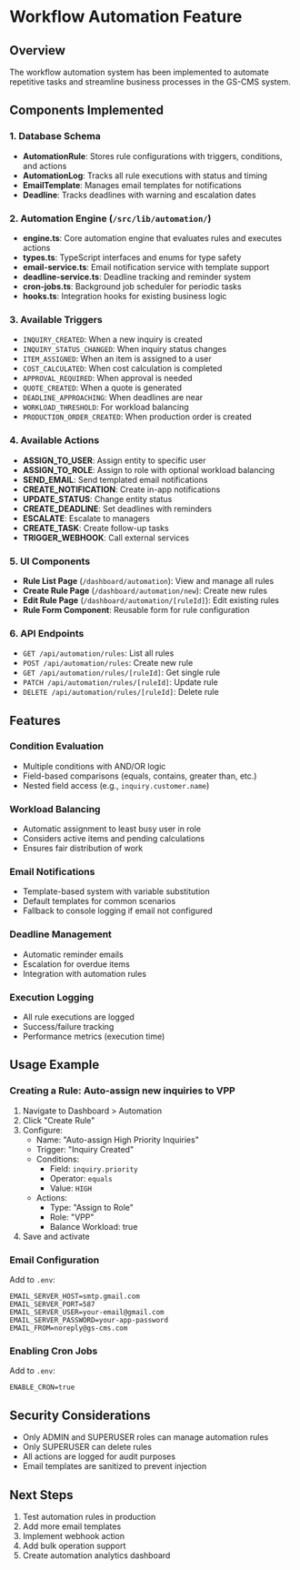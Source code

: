 # Workflow Automation Feature

## Overview
The workflow automation system has been implemented to automate repetitive tasks and streamline business processes in the GS-CMS system.

## Components Implemented

### 1. Database Schema
- **AutomationRule**: Stores rule configurations with triggers, conditions, and actions
- **AutomationLog**: Tracks all rule executions with status and timing
- **EmailTemplate**: Manages email templates for notifications
- **Deadline**: Tracks deadlines with warning and escalation dates

### 2. Automation Engine (`/src/lib/automation/`)
- **engine.ts**: Core automation engine that evaluates rules and executes actions
- **types.ts**: TypeScript interfaces and enums for type safety
- **email-service.ts**: Email notification service with template support
- **deadline-service.ts**: Deadline tracking and reminder system
- **cron-jobs.ts**: Background job scheduler for periodic tasks
- **hooks.ts**: Integration hooks for existing business logic

### 3. Available Triggers
- `INQUIRY_CREATED`: When a new inquiry is created
- `INQUIRY_STATUS_CHANGED`: When inquiry status changes
- `ITEM_ASSIGNED`: When an item is assigned to a user
- `COST_CALCULATED`: When cost calculation is completed
- `APPROVAL_REQUIRED`: When approval is needed
- `QUOTE_CREATED`: When a quote is generated
- `DEADLINE_APPROACHING`: When deadlines are near
- `WORKLOAD_THRESHOLD`: For workload balancing
- `PRODUCTION_ORDER_CREATED`: When production order is created

### 4. Available Actions
- **ASSIGN_TO_USER**: Assign entity to specific user
- **ASSIGN_TO_ROLE**: Assign to role with optional workload balancing
- **SEND_EMAIL**: Send templated email notifications
- **CREATE_NOTIFICATION**: Create in-app notifications
- **UPDATE_STATUS**: Change entity status
- **CREATE_DEADLINE**: Set deadlines with reminders
- **ESCALATE**: Escalate to managers
- **CREATE_TASK**: Create follow-up tasks
- **TRIGGER_WEBHOOK**: Call external services

### 5. UI Components
- **Rule List Page** (`/dashboard/automation`): View and manage all rules
- **Create Rule Page** (`/dashboard/automation/new`): Create new rules
- **Edit Rule Page** (`/dashboard/automation/[ruleId]`): Edit existing rules
- **Rule Form Component**: Reusable form for rule configuration

### 6. API Endpoints
- `GET /api/automation/rules`: List all rules
- `POST /api/automation/rules`: Create new rule
- `GET /api/automation/rules/[ruleId]`: Get single rule
- `PATCH /api/automation/rules/[ruleId]`: Update rule
- `DELETE /api/automation/rules/[ruleId]`: Delete rule

## Features

### Condition Evaluation
- Multiple conditions with AND/OR logic
- Field-based comparisons (equals, contains, greater than, etc.)
- Nested field access (e.g., `inquiry.customer.name`)

### Workload Balancing
- Automatic assignment to least busy user in role
- Considers active items and pending calculations
- Ensures fair distribution of work

### Email Notifications
- Template-based system with variable substitution
- Default templates for common scenarios
- Fallback to console logging if email not configured

### Deadline Management
- Automatic reminder emails
- Escalation for overdue items
- Integration with automation rules

### Execution Logging
- All rule executions are logged
- Success/failure tracking
- Performance metrics (execution time)

## Usage Example

### Creating a Rule: Auto-assign new inquiries to VPP
1. Navigate to Dashboard > Automation
2. Click "Create Rule"
3. Configure:
   - Name: "Auto-assign High Priority Inquiries"
   - Trigger: "Inquiry Created"
   - Conditions: 
     - Field: `inquiry.priority`
     - Operator: `equals`
     - Value: `HIGH`
   - Actions:
     - Type: "Assign to Role"
     - Role: "VPP"
     - Balance Workload: true
4. Save and activate

### Email Configuration
Add to `.env`:
```env
EMAIL_SERVER_HOST=smtp.gmail.com
EMAIL_SERVER_PORT=587
EMAIL_SERVER_USER=your-email@gmail.com
EMAIL_SERVER_PASSWORD=your-app-password
EMAIL_FROM=noreply@gs-cms.com
```

### Enabling Cron Jobs
Add to `.env`:
```env
ENABLE_CRON=true
```

## Security Considerations
- Only ADMIN and SUPERUSER roles can manage automation rules
- Only SUPERUSER can delete rules
- All actions are logged for audit purposes
- Email templates are sanitized to prevent injection

## Next Steps
1. Test automation rules in production
2. Add more email templates
3. Implement webhook action
4. Add bulk operation support
5. Create automation analytics dashboard